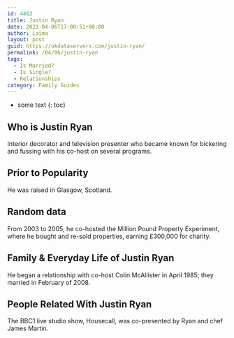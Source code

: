 ```yaml
---
id: 4462
title: Justin Ryan
date: 2021-04-06T17:00:51+00:00
author: Laima
layout: post
guid: https://ukdataservers.com/justin-ryan/
permalink: /04/06/justin-ryan
tags:
  - Is Married?
  - Is Single?
  - Relationships
category: Family Guides
---
```


* some text
{: toc}


## Who is Justin Ryan
                  
                  
                  
Interior decorator and television presenter who became known for bickering and fussing with his co-host on several programs.
                  
              
            
              
            
                
                
                
## Prior to Popularity
                  
                  
                  
He was raised in Glasgow, Scotland.
                  
              
            
              
            
                
                
                
## Random data
                  
                  
                  
From 2003 to 2005, he co-hosted the Million Pound Property Experiment, where he bought and re-sold properties, earning £300,000 for charity.
                  
              
            
              
            
                
                
                
## Family & Everyday Life of Justin Ryan
                  
                  
                  
He began a relationship with co-host Colin McAllister in April 1985; they married in February of 2008.
                  
              
            
              
            
                
                
                
## People Related With Justin Ryan
                  
                  
                  
The BBC1 live studio show, Housecall, was co-presented by Ryan and chef James Martin.
                  
              
            
              
            
                
              
            
              
              
            
            
              
            
          
          
          